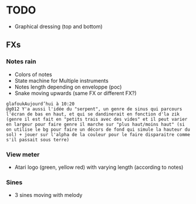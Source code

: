 TODO
====

* Graphical dressing (top and bottom)

FXs
---

### Notes rain

* Colors of notes
* State machine for Multiple instruments
* Notes length depending on enveloppe (poc)
* Snake moving upwards (same FX or different FX?)

```
glafoukAujourd’hui à 10:20
@g012 Y'a aussi l'idée du "serpent", un genre de sinus qui parcours l'écran de bas en haut, et qui se dandinerait en fonction d'la zik (genre il est fait en "petits trais avec des vides" et il peut varier en largeur pour faire genre il marche sur "plus haut/moins haut" (si on utilise le bg pour faire un décors de fond qui simule la hauteur du sol) + jouer sur l'alpha de la couleur pour le faire disparaitre comme s'il passait sous terre)
```

### View meter

* Atari logo (green, yellow red) with varying length (according to
  notes)

### Sines

* 3 sines moving with melody

